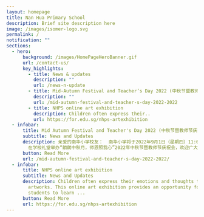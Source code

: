 ```yaml
---
layout: homepage
title: Nan Hua Primary School
description: Brief site description here
image: /images/isomer-logo.svg
permalink: /
notification: ""
sections:
  - hero:
      background: /images/HomePageHeroBanner.gif
      url: /contact-us/
      key_highlights:
        - title: News & updates
          description: ""
          url: /news-n-update
        - title: Mid-Autumn Festival and Teacher’s Day 2022 (中秋节暨教师节庆祝会 2022)
          description: ""
          url: /mid-autumn-festival-and-teacher-s-day-2022-2022
        - title: NHPS online art exhibition
          description: Children often express their..
          url: https://for.edu.sg/nhps-artexhibition
  - infobar:
      title: Mid Autumn Festival and Teacher's Day 2022 (中秋节暨教师节庆祝会 2022)
      subtitle: News and Updates
      description: 亲爱的南华小学校友：  南华小学将于2022年9月1日（星期四）11:00-12:00
        在学校礼堂举办“朗朗中秋月，师恩照我心”2022年中秋节暨教师节庆祝会，欢迎广大校友回校共庆。  学校将于庆祝会后关闭，如果您当天想要回母校探望老师，我们建议您先跟您的老师联系，以确保老师知道您回校的具体时间。。。
      button: Read More
      url: /mid-autumn-festival-and-teacher-s-day-2022-2022/
  - infobar:
      title: NHPS online art exhibition
      subtitle: News and Updates
      description: Children often express their emotions and thoughts through their
        artworks. This online art exhibition provides an opportunity for
        students to learn ...
      button: Read More
      url: https://for.edu.sg/nhps-artexhibition
---
```

